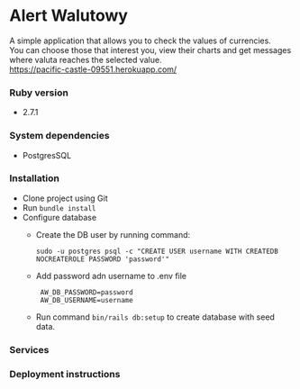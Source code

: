 # Alert Walutowy

A simple application that allows you to check the values of currencies. </br>
You can choose those that interest you, view their charts and get messages where valuta reaches the selected value.</br>
https://pacific-castle-09551.herokuapp.com/


### Ruby version
  * 2.7.1
### System dependencies
  * PostgresSQL
### Installation
  * Clone project using Git </br>
  * Run `bundle install` </br>
  * Configure database </br>
    - Create the DB user by running command: </br>
      ```
      sudo -u postgres psql -c "CREATE USER username WITH CREATEDB NOCREATEROLE PASSWORD 'password'"
      ```
    
    - Add password adn username to .env file <br>
      ```
       AW_DB_PASSWORD=password
       AW_DB_USERNAME=username
      ```
    - Run command `bin/rails db:setup` to create database with seed data. </br>

### Services 

### Deployment instructions
